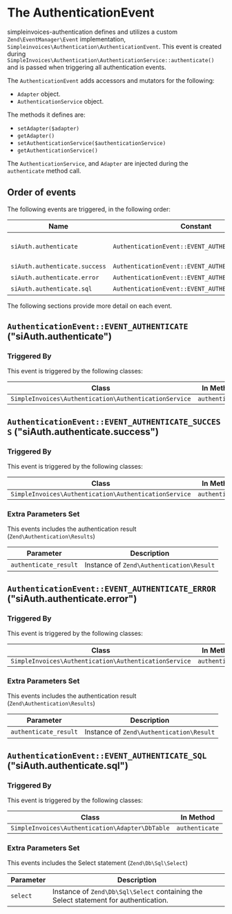 # The AuthenticationEvent

simpleinvoices-authentication defines and utilizes a custom `Zend\EventManager\Event` implementation,
`Simpleinvoices\Authentication\AuthenticationEvent`. This event is created during
`SimpleInvoices\Authentication\AuthenticationService::authenticate()`
and is passed when triggering all authentication events.

The `AuthenticationEvent` adds accessors and mutators for the following:

- `Adapter` object.
- `AuthenticationService` object.

The methods it defines are:

- `setAdapter($adapter)`
- `getAdapter()`
- `setAuthenticationService($authenticationService)`
- `getAuthenticationService()`

The `AuthenticationService`, and `Adapter` are injected during the
`authenticate` method call. 

## Order of events

The following events are triggered, in the following order:

Name                          | Constant                                          | Description
------------------------------|---------------------------------------------------|------------
`siAuth.authenticate`         | `AuthenticationEvent::EVENT_AUTHENTICATE`         | Event triggered when 'SimpleInvoices\Authentication\AuthenticationService::authenticate()` has been called.
`siAuth.authenticate.success` | `AuthenticationEvent::EVENT_AUTHENTICATE_SUCCESS` | Event triggered in case of a valid authentication attempt.
`siAuth.authenticate.error`   | `AuthenticationEvent::EVENT_AUTHENTICATE_ERROR`   | Event triggered in case of an invalid authentication attempt.
`siAuth.authenticate.sql`     | `AuthenticationEvent::EVENT_AUTHENTICATE_SQL`     | Event triggeres when the select query has been built.

The following sections provide more detail on each event.

## `AuthenticationEvent::EVENT_AUTHENTICATE` ("siAuth.authenticate")

### Triggered By

This event is triggered by the following classes:

Class                                                 | In Method
------------------------------------------------------|----------------
`SimpleInvoices\Authentication\AuthenticationService` | `authenticate`

## `AuthenticationEvent::EVENT_AUTHENTICATE_SUCCESS` ("siAuth.authenticate.success")

### Triggered By

This event is triggered by the following classes:

Class                                                 | In Method
------------------------------------------------------|----------------
`SimpleInvoices\Authentication\AuthenticationService` | `authenticate`

### Extra Parameters Set

This events includes the authentication result (`Zend\Authentication\Results`)

Parameter             | Description
----------------------|------------------------------------------
`authenticate_result` | Instance of `Zend\Authentication\Result`

## `AuthenticationEvent::EVENT_AUTHENTICATE_ERROR` ("siAuth.authenticate.error")

### Triggered By

This event is triggered by the following classes:

Class                                                 | In Method
------------------------------------------------------|----------------
`SimpleInvoices\Authentication\AuthenticationService` | `authenticate`

### Extra Parameters Set

This events includes the authentication result (`Zend\Authentication\Results`)

Parameter             | Description
----------------------|------------------------------------------
`authenticate_result` | Instance of `Zend\Authentication\Result`


## `AuthenticationEvent::EVENT_AUTHENTICATE_SQL` ("siAuth.authenticate.sql")

### Triggered By

This event is triggered by the following classes:

Class                                           | In Method
------------------------------------------------|----------------
`SimpleInvoices\Authentication\Adapter\DbTable` | `authenticate`

### Extra Parameters Set

This events includes the Select statement (`Zend\Db\Sql\Select`)

Parameter | Description
----------|------------------------------------------
`select`  | Instance of `Zend\Db\Sql\Select` containing the Select statement for authentication.